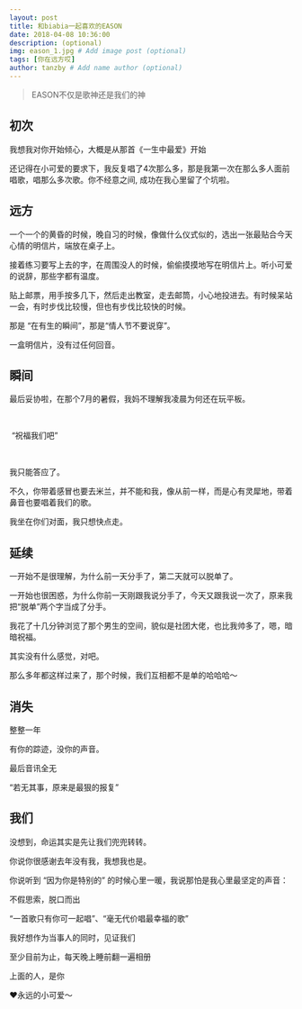 ```yaml
---
layout: post
title: 和biabia一起喜欢的EASON
date: 2018-04-08 10:36:00 
description: (optional)
img: eason_1.jpg # Add image post (optional)
tags: [你在远方哎]
author: tanzby # Add name author (optional)
---
```


>  EASON不仅是歌神还是我们的神

## 初次

我想我对你开始倾心，大概是从那首《一生中最爱》开始

还记得在小可爱的要求下，我反复唱了4次那么多，那是我第一次在那么多人面前唱歌，唱那么多次歌。你不经意之间, 成功在我心里留了个坑啦。



## 远方

一个一个的黄昏的时候，晚自习的时候，像做什么仪式似的，选出一张最贴合今天心情的明信片，端放在桌子上。

接着练习要写上去的字，在周围没人的时候，偷偷摸摸地写在明信片上。听小可爱的说辞，那些字都有温度。

贴上邮票，用手按多几下，然后走出教室，走去邮筒，小心地投进去。有时候呆站一会，有时步伐比较慢，但也有步伐比较快的时候。

那是 “在有生的瞬间”，那是“情人节不要说穿”。

一盒明信片，没有过任何回音。



## 瞬间

最后妥协啦，在那个7月的暑假，我妈不理解我凌晨为何还在玩平板。

​	

​	“祝福我们吧”

​	

我只能答应了。

不久，你带着感冒也要去米兰，并不能和我，像从前一样，而是心有灵犀地，带着鼻音也要唱着我们的歌。

我坐在你们对面，我只想快点走。



## 延续

一开始不是很理解，为什么前一天分手了，第二天就可以脱单了。

一开始也很困惑，为什么你前一天刚跟我说分手了，今天又跟我说一次了，原来我把“脱单”两个字当成了分手。

我花了十几分钟浏览了那个男生的空间，貌似是社团大佬，也比我帅多了，嗯，暗暗祝福。

其实没有什么感觉，对吧。

那么多年都这样过来了，那个时候，我们互相都不是单的哈哈哈～



## 消失

整整一年

有你的踪迹，没你的声音。

最后音讯全无

“若无其事，原来是最狠的报复”



## 我们

没想到，命运其实是先让我们兜兜转转。

你说你很感谢去年没有我，我想我也是。

你说听到 “因为你是特别的” 的时候心里一暖，我说那怕是我心里最坚定的声音：

不假思索，脱口而出

 “一首歌只有你可一起唱”、“毫无代价唱最幸福的歌”

我好想作为当事人的同时，见证我们

至少目前为止，每天晚上睡前翻一遍相册

上面的人，是你



❤️永远的小可爱～

